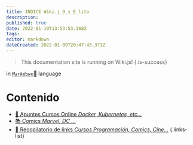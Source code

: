 ```yaml
---
title: INDICE Wiki.j_O_s_E_lito
description: 
published: true
date: 2022-01-10T13:53:53.368Z
tags: 
editor: markdown
dateCreated: 2022-01-09T20:47:45.371Z
---
```


> This documentation site is running on Wiki.js!
{.is-success}

  in [*`Markdown`*:link:](https://docs.requarks.io/en/editors/markdown) language


# Contenido

- [ :ledger: Apuntes Cursos Online *Docker, Kubernetes, etc...*](/ApuntesDocker)
- [ :books: Comics *Marvel, DC ...*](/)
- [ :link: Recopilatorio de links *Cursos Programación, Comics, Cine...*](/)
{.links-list}


